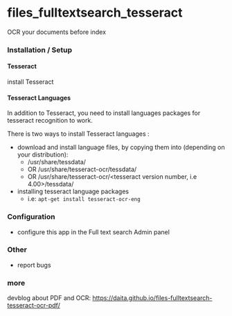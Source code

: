 # files_fulltextsearch_tesseract
OCR your documents before index

### Installation / Setup

#### Tesseract
install Tesseract

#### Tesseract Languages
In addition to Tesseract, you need to install languages packages for tesseract recognition to work.

There is two ways to install Tesseract languages :
- download and install language files, by copying them into (depending on your distribution):
  - /usr/share/tessdata/
  - OR /usr/share/tesseract-ocr/tessdata/
  - OR /usr/share/tesseract-ocr/<tesseract version number, i.e 4.00>/tessdata/
- installing tesseract language packages
  - i.e: `apt-get install tesseract-ocr-eng`

### Configuration
- configure this app in the Full text search Admin panel

### Other
- report bugs


### more

devblog about PDF and OCR: https://daita.github.io/files-fulltextsearch-tesseract-ocr-pdf/
